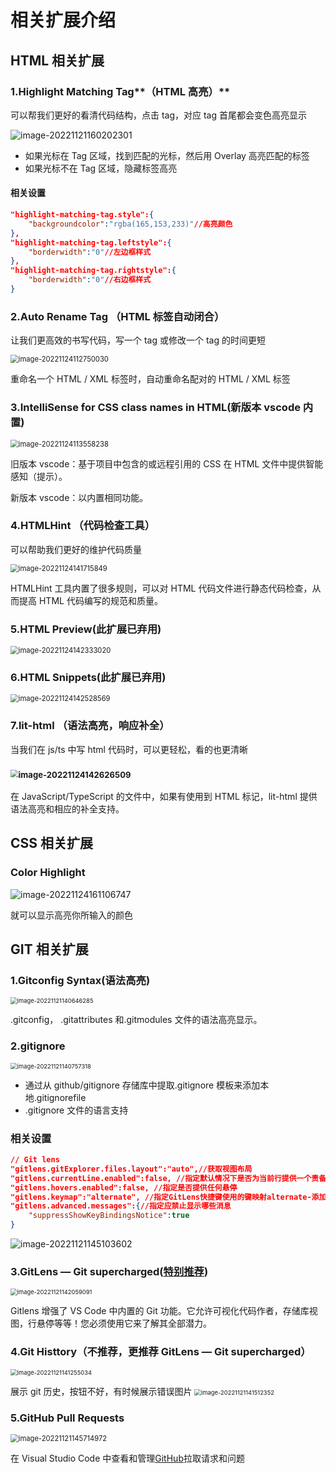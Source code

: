 # 相关扩展介绍

## HTML 相关扩展

### 1.Highlight Matching Tag**（HTML 高亮）**

可以帮我们更好的看清代码结构，点击 tag，对应 tag 首尾都会变色高亮显示

![image-20221121160202301](https://gyh.life/2022/11/21/922595f19fb37.png)

-   如果光标在 Tag 区域，找到匹配的光标，然后用 Overlay 高亮匹配的标签
-   如果光标不在 Tag 区域，隐藏标签高亮

#### 相关设置

```json
"highlight-matching-tag.style":{
	"backgroundcolor":"rgba(165,153,233)"//高亮颜色
},
"highlight-matching-tag.leftstyle":{
	"borderwidth":"0"//左边框样式
},
"highlight-matching-tag.rightstyle":{
	"borderwidth":"0"//右边框样式
}
```

### 2.Auto Rename Tag （**HTML 标签自动闭合**）

让我们更高效的书写代码，写一个 tag 或修改一个 tag 的时间更短

<img src="https://gyh.life/2022/11/29/955485d64a2cb.png" alt="image-20221124112750030" style="zoom:80%;" />

重命名一个 HTML / XML 标签时，自动重命名配对的 HTML / XML 标签

### 3.IntelliSense for CSS class names in HTML(新版本 vscode 内置)

<img src="https://gyh.life/2022/11/29/531611c0e9125.png" alt="image-20221124113558238" style="zoom:80%;" />

旧版本 vscode：基于项目中包含的或远程引用的 CSS 在 HTML 文件中提供智能感知（提示）。

新版本 vscode：以内置相同功能。

### 4.HTMLHint （代码检查工具）

可以帮助我们更好的维护代码质量

<img src="https://gyh.life/2022/11/24/a2f184b437f64.png" alt="image-20221124141715849" style="zoom:80%;" />

HTMLHint 工具内置了很多规则，可以对 HTML 代码文件进行静态代码检查，从而提高 HTML 代码编写的规范和质量。

### 5.HTML Preview(此扩展已弃用)

<img src="https://gyh.life/2022/11/24/82504cec00130.png" alt="image-20221124142333020" style="zoom:80%;" />

### 6.HTML Snippets(此扩展已弃用)

<img src="https://gyh.life/2022/11/24/8b03bd0e8a573.png" alt="image-20221124142528569" style="zoom:80%;" />

### 7.lit-html （语法高亮，响应补全）

当我们在 js/ts 中写 html 代码时，可以更轻松，看的也更清晰

### <img src="https://gyh.life/2022/11/24/38824a936e983.png" alt="image-20221124142626509" style="zoom:80%;" />

在 JavaScript/TypeScript 的文件中，如果有使用到 HTML 标记，lit-html 提供语法高亮和相应的补全支持。

## CSS 相关扩展

### Color Highlight

![image-20221124161106747](C:\Users\123\AppData\Roaming\Typora\typora-user-images\image-20221124161106747.png)

就可以显示高亮你所输入的颜色

## GIT 相关扩展

### 1.Gitconfig Syntax(语法高亮)

<img src="https://gyh.life/2022/11/21/f194dd3535c39.png" alt="image-20221121140646285" style="zoom:67%;" />

.gitconfig， .gitattributes 和.gitmodules 文件的语法高亮显示。

### 2.gitignore

<img src="https://gyh.life/2022/11/21/dd85282ad9b1f.png" alt="image-20221121140757318" style="zoom:67%;" />

-   通过从 github/gitignore 存储库中提取.gitignore 模板来添加本地.gitignorefile
-   .gitignore 文件的语言支持

### 相关设置

```json
// Git lens
"gitlens.gitExplorer.files.layout":"auto",//获取视图布局
"gitlens.currentLine.enabled":false, //指定默认情况下是否为当前行提供一个责备注释。
"gitlens.hovers.enabled":false, //指定是否提供任何悬停
"gitlens.keymap":"alternate", //指定GitLens快捷键使用的键映射alternate-添加以Alt（⌥在macOS上）chorded-添加以Ctrl+Shift+G（⌥⌘G在macOS上）none开头的快捷键集合
"gitlens.advanced.messages":{//指定应禁止显示哪些消息
    "suppressShowKeyBindingsNotice":true
}
```

![image-20221121145103602](https://gyh.life/2022/11/21/e1a6aa8b106f6.png)

### 3.GitLens — Git supercharged(<u>特别推荐</u>)

<img src="https://gyh.life/2022/11/21/0bdacab089c9f.png" alt="image-20221121142059091" style="zoom: 67%;" />

Gitlens 增强了 VS Code 中内置的 Git 功能。它允许可视化代码作者，存储库视图，行悬停等等！您必须使用它来了解其全部潜力。

### 4.Git Histtory（不推荐，更推荐 GitLens — Git supercharged）

<img src="https://gyh.life/2022/11/21/daf7e9e458930.png" alt="image-20221121141255034" style="zoom:67%;" />

展示 git 历史，按钮不好，有时候展示错误图片
<img src="https://gyh.life/2022/11/21/4d03e56676e9f.png" alt="image-20221121141512352" style="zoom: 67%;" />

### 5.GitHub Pull Requests

<img src="https://gyh.life/2022/11/21/6d97d98431e91.png" alt="image-20221121145714972" style="zoom:80%;" />

在 Visual Studio Code 中查看和管理[GitHub](https://so.csdn.net/so/search?q=GitHub&spm=1001.2101.3001.7020)拉取请求和问题

